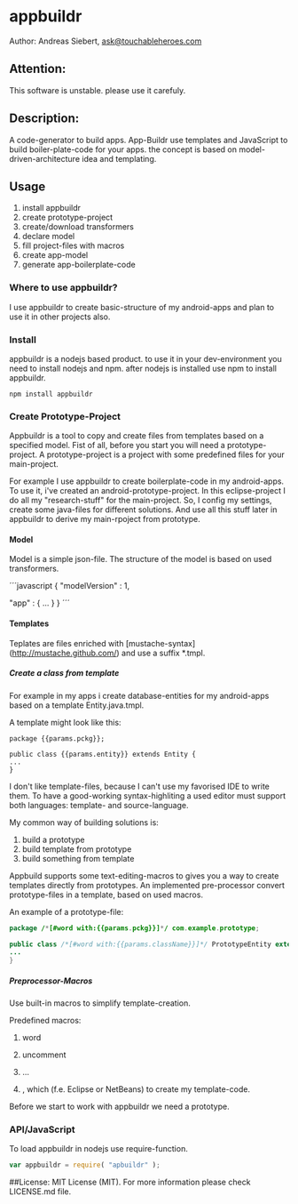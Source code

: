 appbuildr
==========

Author: Andreas Siebert, ask@touchableheroes.com



## Attention:
This software is unstable. please use it carefuly.

## Description:
A code-generator to build apps. App-Buildr use templates and JavaScript 
to build boiler-plate-code for your apps. the concept is based on 
model-driven-architecture idea and templating.

## Usage

1. install appbuildr
2. create prototype-project
3. create/download transformers
4. declare model
5. fill project-files with macros
6. create app-model
7. generate app-boilerplate-code

### Where to use appbuildr?

I use appbuildr to create basic-structure of my android-apps and plan to use it in other projects also.

### Install

appbuildr is a nodejs based product. to use it in your dev-environment you need to install nodejs and npm.
after nodejs is installed use npm to install appbuildr.

    npm install appbuildr

### Create Prototype-Project
Appbuildr is a tool to copy and create files from templates based on a specified model.
Fist of all, before you start you will need a prototype-project. A prototype-project
is a project with some predefined files for your main-project. 

For example I use appbuildr to create boilerplate-code in my android-apps. To use it, i've created 
an android-prototype-project. In this eclipse-project I do all my "research-stuff" for the main-project. 
So, I config my settings, create some java-files for different solutions. And use all this stuff 
later in appbuildr to derive my main-rpoject from prototype.


#### Model

Model is a simple json-file. The structure of the model is based on used transformers. 

´´´javascript
{
"modelVersion" : 1,
    
"app" : {
...
}
}
´´´

#### Templates

Teplates are files enriched with [mustache-syntax] (http://mustache.github.com/) 
and use a suffix *.tmpl.


##### Create a class from template

For example in my apps i create database-entities for my android-apps based on a
template Entity.java.tmpl.

A template might look like this:


    package {{params.pckg}};
    
    public class {{params.entity}} extends Entity {
    ...
    }


I don't like template-files, because I can't use my favorised IDE to write them. To have a good-working syntax-highliting 
a used editor must support both languages: template- and source-language. 

My common way of building solutions is:
1. build a prototype
2. build template from prototype
3. build something from template

Appbuild supports some text-editing-macros to gives you a way to create 
templates directly from prototypes. An implemented pre-processor convert
prototype-files in a template, based on used macros.

An example of a prototype-file:  

```java
package /*[#word with:{{params.pckg}}]*/ com.example.prototype;

public class /*[#word with:{{params.className}}]*/ PrototypeEntity extends Entity {
...
}
```

##### Preprocessor-Macros
Use built-in macros to simplify template-creation.

Predefined macros:
1. word
2. uncomment
3. ... 







4. , which (f.e. Eclipse or NetBeans) 
to create my template-code.



Before we start to work with appbuildr we need a prototype.


### API/JavaScript
To load appbuildr in nodejs use require-function.
```javascript
var appbuildr = require( "apbuildr" ); 
```


##License: 
MIT License (MIT).
For more information please check LICENSE.md file.
